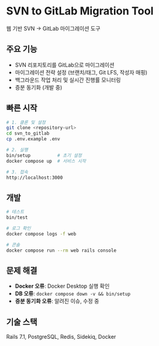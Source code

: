 # SVN to GitLab Migration Tool

웹 기반 SVN → GitLab 마이그레이션 도구

## 주요 기능

- SVN 리포지토리를 GitLab으로 마이그레이션
- 마이그레이션 전략 설정 (브랜치/태그, Git LFS, 작성자 매핑)
- 백그라운드 작업 처리 및 실시간 진행률 모니터링
- 증분 동기화 (개발 중)

## 빠른 시작

```bash
# 1. 클론 및 설정
git clone <repository-url>
cd svn_to_gitlab
cp .env.example .env

# 2. 실행
bin/setup          # 초기 설정
docker compose up  # 서비스 시작

# 3. 접속
http://localhost:3000
```

## 개발

```bash
# 테스트
bin/test

# 로그 확인
docker compose logs -f web

# 콘솔
docker compose run --rm web rails console
```

## 문제 해결

- **Docker 오류**: Docker Desktop 실행 확인
- **DB 오류**: `docker compose down -v && bin/setup`
- **증분 동기화 오류**: 알려진 이슈, 수정 중

## 기술 스택

Rails 7.1, PostgreSQL, Redis, Sidekiq, Docker
